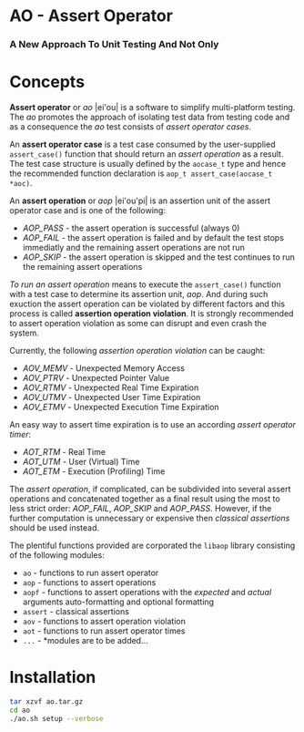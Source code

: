 # AO - Assert Operator

###  A New Approach To Unit Testing And Not Only

Concepts
========

**Assert operator** or _ao_  |ei'ou| is a software to simplify multi-platform testing.
The _ao_ promotes the approach of isolating test data from testing code and as a consequence
the _ao_ test consists of _assert operator cases_. 

An **assert operator case** is a test case consumed by the user-supplied `assert_case()` function
that should return an _assert operation_ as a result. The test case structure is usually defined by the `aocase_t` type
and hence the recommended function declaration is `aop_t assert_case(aocase_t *aoc)`.

An **assert operation** or _aop_ |ei'ou'pi| is an assertion unit of the assert operator case 
and is one of the following:
* *AOP_PASS* - the assert operation is successful (always 0)
* *AOP_FAIL* - the assert operation is failed and by default the test stops immediatly and the remaining assert operations are not run
* *AOP_SKIP* - the assert operation is skipped and the test continues to run the remaining assert operations

*To run an assert operation* means to execute the `assert_case()` function with a test case to determine its assertion unit, _aop_.
And during such exuction the assert operation can be violated by different factors 
and this process is called **assertion operation violation**.
It is strongly recommended to assert operation violation as some can disrupt and even crash the system.

Currently, the following _assertion operation violation_ can be caught:
* *AOV_MEMV* - Unexpected Memory Access
* *AOV_PTRV* - Unexpected Pointer Value
* *AOV_RTMV* - Unexpected Real Time Expiration
* *AOV_UTMV* - Unexpected User Time Expiration
* *AOV_ETMV* - Unexpected Execution Time Expiration

An easy way to assert time expiration is to use an according _assert operator timer_:
* *AOT_RTM* - Real Time
* *AOT_UTM* - User (Virtual) Time
* *AOT_ETM* - Execution (Profiling) Time

The _assert operation_, if complicated, can be subdivided into several assert operations
and concatenated together as a final result
using the most to less strict order: *AOP_FAIL*, *AOP_SKIP* and *AOP_PASS*.
However, if the further computation is unnecessary or expensive then _classical assertions_ should be used instead.

The plentiful functions provided are corporated the `libaop` library consisting of the following modules:
* `ao` - functions to run assert operator
* `aop` - functions to assert operations
* `aopf` - functions to assert operations with the _expected_ and _actual_ arguments auto-formatting and optional formatting
* `assert` - classical assertions
* `aov` - functions to assert operation violation
* `aot` - functions to run assert operator times
* `...` - \*modules are to be added...

Installation
============

```sh
tar xzvf ao.tar.gz
cd ao
./ao.sh setup --verbose
```
